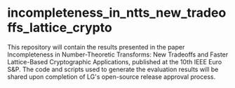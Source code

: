 # incompleteness_in_ntts_new_tradeoffs_lattice_crypto
This repository will contain the results presented in the paper Incompleteness in Number-Theoretic Transforms: New Tradeoffs and Faster Lattice-Based Cryptographic Applications, published at the 10th IEEE Euro S&P. The code and scripts used to generate the evaluation results will be shared upon completion of LG's open-source release approval process.
